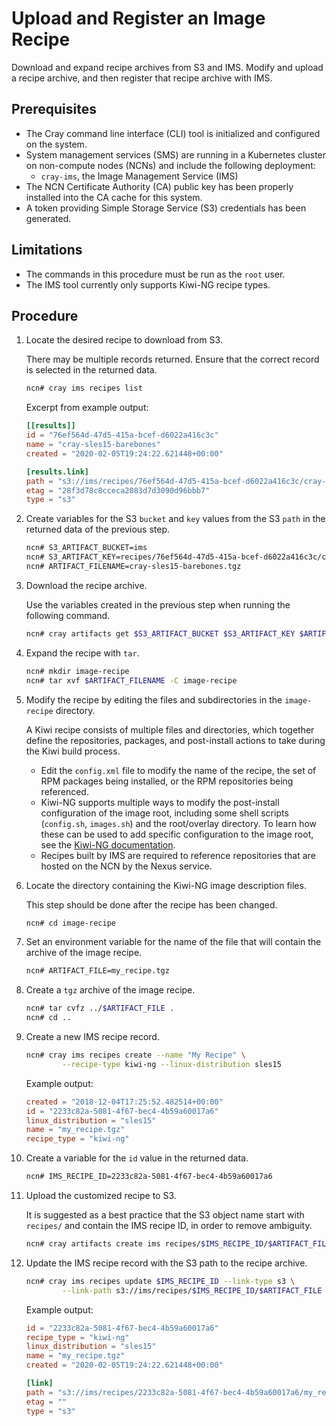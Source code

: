 # Upload and Register an Image Recipe

Download and expand recipe archives from S3 and IMS. Modify and upload a recipe archive, and then register that recipe archive with IMS.

## Prerequisites

* The Cray command line interface \(CLI\) tool is initialized and configured on the system.
* System management services \(SMS\) are running in a Kubernetes cluster on non-compute nodes \(NCNs\) and include the following deployment:
  * `cray-ims`, the Image Management Service \(IMS\)
* The NCN Certificate Authority \(CA\) public key has been properly installed into the CA cache for this system.
* A token providing Simple Storage Service \(S3\) credentials has been generated.

## Limitations

* The commands in this procedure must be run as the `root` user.
* The IMS tool currently only supports Kiwi-NG recipe types.

## Procedure

1. Locate the desired recipe to download from S3.

    There may be multiple records returned. Ensure that the correct record is selected in the returned data.

    ```bash
    ncn# cray ims recipes list
    ```

    Excerpt from example output:

    ```toml
    [[results]]
    id = "76ef564d-47d5-415a-bcef-d6022a416c3c"
    name = "cray-sles15-barebones"
    created = "2020-02-05T19:24:22.621448+00:00"
    
    [results.link]
    path = "s3://ims/recipes/76ef564d-47d5-415a-bcef-d6022a416c3c/cray-sles15-barebones.tgz"
    etag = "28f3d78c8cceca2083d7d3090d96bbb7"
    type = "s3"
    ```

1. Create variables for the S3 `bucket` and `key` values from the S3 `path` in the returned data of the previous step.

    ```bash
    ncn# S3_ARTIFACT_BUCKET=ims
    ncn# S3_ARTIFACT_KEY=recipes/76ef564d-47d5-415a-bcef-d6022a416c3c/cray-sles15-barebones.tgz
    ncn# ARTIFACT_FILENAME=cray-sles15-barebones.tgz
    ```

1. Download the recipe archive.

    Use the variables created in the previous step when running the following command.

    ```bash
    ncn# cray artifacts get $S3_ARTIFACT_BUCKET $S3_ARTIFACT_KEY $ARTIFACT_FILENAME
    ```

1. Expand the recipe with `tar`.

    ```bash
    ncn# mkdir image-recipe
    ncn# tar xvf $ARTIFACT_FILENAME -C image-recipe
    ```

1. Modify the recipe by editing the files and subdirectories in the `image-recipe` directory.

    A Kiwi recipe consists of multiple files and directories, which together define the repositories, packages, and post-install actions to
    take during the Kiwi build process.

    * Edit the `config.xml` file to modify the name of the recipe, the set of RPM packages being installed, or the RPM repositories being
      referenced.
    * Kiwi-NG supports multiple ways to modify the post-install configuration of the image root, including some shell scripts
      \(`config.sh`, `images.sh`\) and the root/overlay directory. To learn how these can be used to add specific configuration to the image
      root, see the [Kiwi-NG documentation](https://doc.opensuse.org/projects/kiwi/doc/).
    * Recipes built by IMS are required to reference repositories that are hosted on the NCN by the Nexus service.

1. Locate the directory containing the Kiwi-NG image description files.

    This step should be done after the recipe has been changed.

    ```bash
    ncn# cd image-recipe
    ```

1. Set an environment variable for the name of the file that will contain the archive of the image recipe.

    ```bash
    ncn# ARTIFACT_FILE=my_recipe.tgz
    ```

1. Create a `tgz` archive of the image recipe.

    ```bash
    ncn# tar cvfz ../$ARTIFACT_FILE .
    ncn# cd ..
    ```

1. Create a new IMS recipe record.

    ```bash
    ncn# cray ims recipes create --name "My Recipe" \
            --recipe-type kiwi-ng --linux-distribution sles15
    ```

    Example output:

    ```toml
    created = "2018-12-04T17:25:52.482514+00:00"
    id = "2233c82a-5081-4f67-bec4-4b59a60017a6"
    linux_distribution = "sles15"
    name = "my_recipe.tgz"
    recipe_type = "kiwi-ng"
    ```

1. Create a variable for the `id` value in the returned data.

    ```bash
    ncn# IMS_RECIPE_ID=2233c82a-5081-4f67-bec4-4b59a60017a6
    ```

1. Upload the customized recipe to S3.

    It is suggested as a best practice that the S3 object name start with `recipes/` and contain the IMS recipe ID,
    in order to remove ambiguity.

    ```bash
    ncn# cray artifacts create ims recipes/$IMS_RECIPE_ID/$ARTIFACT_FILE $ARTIFACT_FILE
    ```

1. Update the IMS recipe record with the S3 path to the recipe archive.

    ```bash
    ncn# cray ims recipes update $IMS_RECIPE_ID --link-type s3 \
            --link-path s3://ims/recipes/$IMS_RECIPE_ID/$ARTIFACT_FILE
    ```

    Example output:

    ```toml
    id = "2233c82a-5081-4f67-bec4-4b59a60017a6"
    recipe_type = "kiwi-ng"
    linux_distribution = "sles15"
    name = "my_recipe.tgz"
    created = "2020-02-05T19:24:22.621448+00:00"

    [link]
    path = "s3://ims/recipes/2233c82a-5081-4f67-bec4-4b59a60017a6/my_recipe.tgz"
    etag = ""
    type = "s3"
    ```
